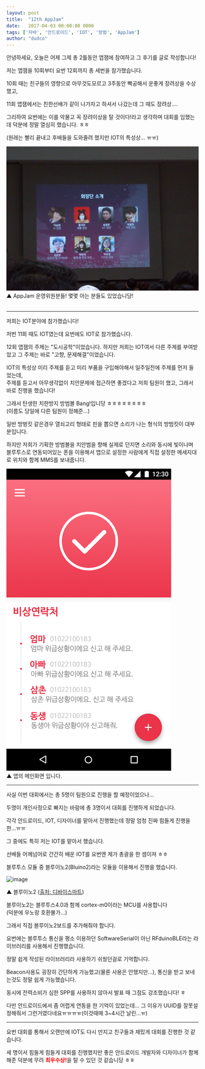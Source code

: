 ```yaml
---
layout: post
title:  "12th AppJam"
date:   2017-04-03 00:00:00 0000
tags: ['자바', '안드로이드', 'IOT', '방범', 'AppJam']
author: "dudco"
---
```


안녕하세요, 오늘은 어제 그제 총 2틀동안 앱잼에 참여하고 그 후기를 글로 작성합니다!

저는 앱잼을 10회부터 요번 12회까지 총 세번을 참가했습니다.

10회 때는 친구들의 영향으로 아무것도모르고 3주동안 빡공해서 운좋게 장려상을 수상했고,

11회 앱잼에서는 친한선배가 같이 나가자고 하셔서 나갔는데 그 때도 장려상....

그리하여 요번에는 이를 악물고 꼭 장려이상을 탈 것이다!라고 생각하며 대회를 임했는데 덕분에 정말 열심히 했습니다. ㅎㅎ

(원래는 빨리 끝내고 후배들을 도와줄려 했지만 IOT의 특성상... ㅠㅠ)

![image](/images/17.04.02-12thAppJam/steff.jpg)
▲ AppJam 운영위원분들! 몇몇 아는 분들도 있었습니당!
<br>
<br>

---

저희는 IOT분야에 참가했습니다!

저번 11회 때도 IOT였는데 요번에도 IOT로 참가했습니다.

12회 앱잼의 주제는 "도시공학"이었습니다. 하지만 저희는 IOT여서 다른 주제를 부여받았고 그 주제는 바로 "고향, 문제해결"이었습니다.

IOT의 특성상 미리 주제를 듣고 미리 부품을 구입해야해서 일주일전에 주제를 먼저 들었는데,<br> 주제를 듣고서 아무생각없이 치안문제에 접근하면 좋겠다고 저희 팀원이 했고, 그래서 바로 진행을 했습니다!

그래서 탄생한 치한방지 방범볼 Bang!입니당 ㅎㅎㅎㅎㅎㅎㅎㅎ<br>
(이름도 당일에 다른 팀원이 정해준...)

일반 방벙킷 같은경우 열쇠고리 형태로 핀을 뽑으면 소리가 나는 형식의 방범킷이 대부분입니다.

하지만 저희가 기획한 방범볼을 치안범을 향해 실제로 던지면 소리와 동시에 빛이나며 블루투스로 연동되어있는 폰을 이용해서 앱으로 설정한 사람에게 직접 설정한 메세지대로 위치와 함께 MMS를 보내줍니다.

![image](/images/17.04.02-12thAppJam/app-main.png)<br>
▲ 앱의 메인화면 입니다.

---

사실 이번 대회에서는 총 5명이 팀원으로 진행을 할 예정이었으나...

두명이 개인사정으로 빠지는 바람에 총 3명이서 대회를 진행하게 되었습니다.


각각 안드로이드, IOT, 디자이너를 맡아서 진행했는데 정말 엄청 진짜 힘들게 진행을 한...ㅠㅠ

그 중에도 특히 저는 IOT를 맡아서 했습니다.

선배들 어께넘어로 간간히 배운 IOT를 요번엔 제가 총괄을 한 셈이져 ㅎㅎ

블루투스 모듈 중 블루이노2(Bluino2)라는 모듈을 이용해서 진행을 했습니다.

![image](https://www.devicemart.co.kr/skin/goods/large/1272391.jpg)

▲ 블루이노2 (<a href="https://www.devicemart.co.kr/1272391#">출처: 디바이스마트</a>)

블루이노2는 블루투스4.0과 함께 cortex-m0이라는 MCU를 사용합니다<br>
(덕분에 우노랑 호환불가...)

그래서 직접 블루이노2보드를 추가해줘야 합니다.

요번에는 블루투스 통신을 평소 이용하던 SoftwareSerial이 아닌 RFduinoBLE라는 라이브러리를 사용해서 진행했습니다.

정말 쉽게 작성된 라이브러리라 사용하기 쉬웠던걸로 기억합니다.

Beacon사용도 굉장히 간단하게 가능했고(물론 사용은 안했지만...), 통신을 받고 보네는것도 정말 쉽게 가능했습니다.

동시에 전력소비가 심한 SPP를 사용하지 않아서 발표 때 그점도 강조했습니다! ㅎ

다만 안드로이드에서 좀 어렵게 연동을 한 기억이 있었는데... 그 이유가 UUID를 잘못설정해줘서 그런거였다네요ㅠㅠㅠㅠ(이것때매 3~4시간 날린...ㅠ)

---

요번 대회를 통해서 오랜만에 IOT도 다시 만지고 친구들과 재밌게 대회를 진행한 것 같습니다.

세 명이서 힘들게 힘들게 대회를 진행했지만 좋은 안드로이드 개발자와 디자이너가 함께해준 덕분에 무려 <strong style="color: red">최우수상!</strong>을 탈 수 있던 것 같습니당 ㅎㅎ
